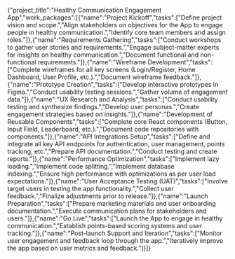 {"project_title":"Healthy Communication Engagement App","work_packages":[{"name":"Project Kickoff","tasks":["Define project vision and scope.","Align stakeholders on objectives for the App to engage people in healthy communication.","Identify core team members and assign roles."]},{"name":"Requirements Gathering","tasks":["Conduct workshops to gather user stories and requirements.","Engage subject-matter experts for insights on healthy communication.","Document functional and non-functional requirements."]},{"name":"Wireframe Development","tasks":["Complete wireframes for all key screens (Login/Register, Home Dashboard, User Profile, etc.).","Document wireframe feedback."]},{"name":"Prototype Creation","tasks":["Develop interactive prototypes in Figma.","Conduct usability testing sessions.","Gather volume of engagement data."]},{"name":"UX Research and Analysis","tasks":["Conduct usability testing and synthesize findings.","Develop user personas.","Create engagement strategies based on insights."]},{"name":"Development of Reusable Components","tasks":["Complete core React components (Button, Input Field, Leaderboard, etc.).","Document code repositories with components."]},{"name":"API Integrations Setup","tasks":["Define and integrate all key API endpoints for authentication, user management, points tracking, etc.","Prepare API documentation.","Conduct testing and create reports."]},{"name":"Performance Optimization","tasks":["Implement lazy loading.","Implement code splitting.","Implement database indexing.","Ensure high performance with optimizations as per user load expectations."]},{"name":"User Acceptance Testing (UAT)","tasks":["Involve target users in testing the app functionality.","Collect user feedback.","Finalize adjustments prior to release."]},{"name":"Launch Preparation","tasks":["Prepare marketing materials and user onboarding documentation.","Execute communication plans for stakeholders and users."]},{"name":"Go Live","tasks":["Launch the App to engage in healthy communication.","Establish points-based scoring systems and user tracking."]},{"name":"Post-launch Support and Iteration","tasks":["Monitor user engagement and feedback loop through the app.","Iteratively improve the app based on user metrics and feedback."]}]}